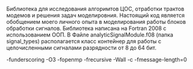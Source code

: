 Библиотека для исследования алгоримтов ЦОС, отработки трактов модемов и решения задач моделировния. Настоящий код является обобщением моего личного опыта в моделирования работы блоков обработки сигналов. 
Библиотека написана на Fortran 2008 c использованием ООП.  В Файле analyticSignalModule.f08 (папка signal_tуpes) располагается класс контейнер для работы с целочисленными сигналами разрядности от 8 до 64 бит. 

-funderscoring -O3 -fopenmp -frecursive -Wall -c -fmessage-length=0

